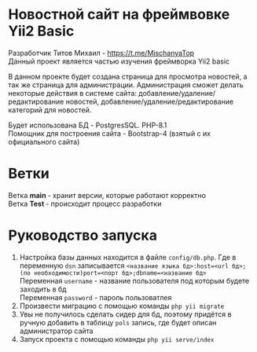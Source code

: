 ﻿# Новостной сайт на фреймвовке Yii2 Basic
Разработчик Титов Михаил - https://t.me/MischanyaTop \
Данный проект является частью изучения фреймворка Yii2 basic

В данном проекте будет создана страница для просмотра новостей, а так же страница для администрации. Администрация сможет делать некоторые действия в системе сайта: добавление/удаление/редактирование новостей, добавление/удаление/редактирование категорий для новостей.

Будет использована БД - PostgresSQL. PHP-8.1\
Помощник для построения сайта - Bootstrap-4 (взятый с их официального сайта)
# Ветки
Ветка <strong> main </strong> - хранит версии, которые работают корректно\
Ветка <strong> Test </strong> - происходит процесс разработки
# Руководство запуска
1) Настройка базы данных находится в файле ``config/db.php``. Где в переменную ``dsn`` записывается ``<название языка бд>:host=<url бд>;(по необходимости)port=<порт бд>;dbname=<название бд>``\
Переменная ``username`` - название пользователя под которым будете заходить в бд\
Переменная ``password`` - пароль пользоватлея
2) Произвести миграцию с помощью команды ``php yii migrate``
3) Увы не получилось сделать сидер для бд, поэтому придётся в ручную добавить в таблицу ``pols`` запись, где будет описан администратор сайта
4) Запуск проекта с помощью команды ``php yii serve/index``
